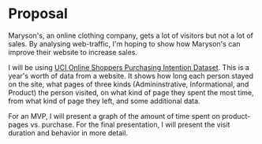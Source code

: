 # Proposal

Maryson's, an online clothing company, gets a lot of visitors but not a lot of sales. By analysing web-traffic, I'm hoping to show how Maryson's can improve their website to increase sales. 

I will be using [UCI Online Shoppers Purchasing Intention Dataset](https://archive.ics.uci.edu/ml/datasets/Online+Shoppers+Purchasing+Intention+Dataset). This is a year's worth of data from a website. It shows how long each person stayed on the site, what pages of three kinds (Admininstrative, Informational, and Product) the person visited, on what kind of page they spent the most time, from what kind of page they left, and some additional data. 

For an MVP, I will present a graph of the amount of time spent on product-pages vs. purchase. For the final presentation, I will present the visit duration and behavior in more detail. 

